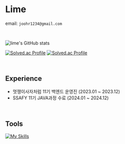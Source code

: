
# Lime

email: `joohr1234@gmail.com`

<br/>









![lime's GitHub stats](https://github-readme-stats.vercel.app/api?username=Juhyorim&show_icons=true&theme=material-palenight&card_width=5px)

[![Solved.ac Profile](http://mazassumnida.wtf/api/v2/generate_badge?boj=lime)](https://solved.ac/lime/)
[![Solved.ac Profile](http://mazassumnida.wtf/api/v2/generate_badge?boj=mylimeorange)](https://solved.ac/mylimeorange/)

<br/>

## Experience
- 멋쟁이사자처럼 11기 백엔드 운영진 (2023.01 ~ 2023.12)
- SSAFY 11기 JAVA과정 수료 (2024.01 ~ 2024.12)


<br/>

## Tools

[![My Skills](https://skillicons.dev/icons?i=java,spring,mysql,mongodb,vue,github,linux&perline=10)](https://skillicons.dev)

